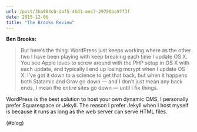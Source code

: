 ```yaml
---
url: /post/3ba984cb-daf5-46d1-aec7-29758ba97f3f
date: 2015-12-06
title: "The Brooks Review"
---
```


**Ben Brooks:**



> But here’s the thing: WordPress just keeps working where as the other two I have been playing with keep breaking each time I update OS X. You see Apple loves to screw around with the PHP setup in OS X with each update, and typically I end up losing mcrypt when I update OS X. I’ve got it down to a science to get that back, but when it happens both Statamic and Grav go down — and I don’t just mean any back ends, I mean the entire sites go down — until I fix things. 



WordPress is the best solution to host your own dynamic CMS, I personally prefer Squarespace or Jekyll. The reason I prefer Jekyll when I host myself is because it runs as long as the web server can serve HTML files.



(#blog)